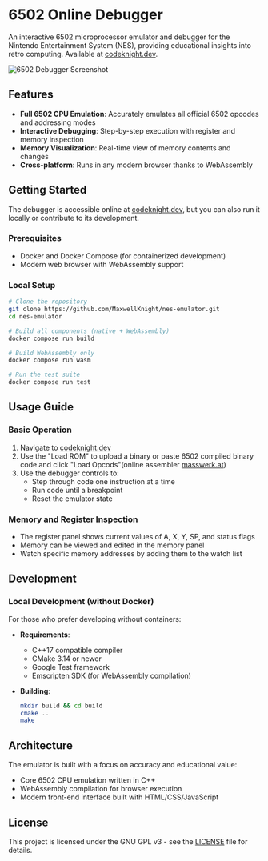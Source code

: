 # 6502 Online Debugger

An interactive 6502 microprocessor emulator and debugger for the Nintendo Entertainment System (NES), providing educational insights into retro computing. Available at [codeknight.dev](https://codeknight.dev/).

![6502 Debugger Screenshot](https://ibb.co/V0wv0V3y)

## Features

- **Full 6502 CPU Emulation**: Accurately emulates all official 6502 opcodes and addressing modes
- **Interactive Debugging**: Step-by-step execution with register and memory inspection
- **Memory Visualization**: Real-time view of memory contents and changes
- **Cross-platform**: Runs in any modern browser thanks to WebAssembly

## Getting Started

The debugger is accessible online at [codeknight.dev](https://codeknight.dev/), but you can also run it locally or contribute to its development.

### Prerequisites

- Docker and Docker Compose (for containerized development)
- Modern web browser with WebAssembly support

### Local Setup

```bash
# Clone the repository
git clone https://github.com/MaxwellKnight/nes-emulator.git
cd nes-emulator

# Build all components (native + WebAssembly)
docker compose run build

# Build WebAssembly only
docker compose run wasm

# Run the test suite
docker compose run test
```

## Usage Guide

### Basic Operation

1. Navigate to [codeknight.dev](https://codeknight.dev/)
2. Use the "Load ROM" to upload a binary or paste 6502 compiled binary code 
    and click "Load Opcods"(online assembler [masswerk.at](https://www.masswerk.at/6502/assembler.html))
3. Use the debugger controls to:
   - Step through code one instruction at a time
   - Run code until a breakpoint
   - Reset the emulator state

### Memory and Register Inspection

- The register panel shows current values of A, X, Y, SP, and status flags
- Memory can be viewed and edited in the memory panel
- Watch specific memory addresses by adding them to the watch list

## Development

### Local Development (without Docker)

For those who prefer developing without containers:

- **Requirements**: 
  - C++17 compatible compiler
  - CMake 3.14 or newer
  - Google Test framework
  - Emscripten SDK (for WebAssembly compilation)

- **Building**:
  ```bash
  mkdir build && cd build
  cmake ..
  make
  ```

## Architecture

The emulator is built with a focus on accuracy and educational value:

- Core 6502 CPU emulation written in C++
- WebAssembly compilation for browser execution
- Modern front-end interface built with HTML/CSS/JavaScript

## License

This project is licensed under the GNU GPL v3 - see the [LICENSE](LICENSE) file for details.
